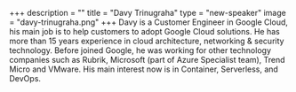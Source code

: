 +++
description = ""
title = "Davy Trinugraha"
type = "new-speaker"
image = "davy-trinugraha.png"
+++
Davy is a Customer Engineer in Google Cloud, his main job is to help customers to adopt Google Cloud solutions. He has more than 15 years experience in cloud architecture, networking & security technology. Before joined Google, he was working for other technology companies such as Rubrik, Microsoft (part of Azure Specialist team), Trend Micro and VMware. His main interest now is in Container, Serverless, and DevOps.